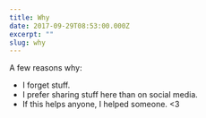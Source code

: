 ```yaml
---
title: Why
date: 2017-09-29T08:53:00.000Z
excerpt: ""
slug: why
---
```

A few reasons why: 

* I forget stuff. 
* I prefer sharing stuff here than on social media. 
* If this helps anyone, I helped someone. <3
